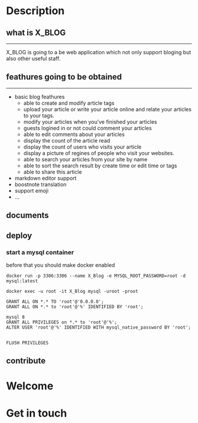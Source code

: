 # Description

## what is X_BLOG
----------
X_BLOG is going to a be web application which not only support bloging but also
other useful staff.

## feathures going to be obtained
----------
* basic blog feathures
  * able to create and modify article tags
  * upload your article or write your article online and relate your articles
    to your tags.
  * modify your articles when you've finished your articles
  * guests logined in or not could comment your articles
  * able to edit comments about your articles
  * display the count of the article read
  * display the count of users who visits your article
  * display a picture of regines of people who visit your websites.
  * able to search your articles from your site by name
  * able to sort the search result by create time or edit time or tags
  * able to share this article
* markdown editor support
* boostnote translation
* support emoji
* ...

## documents

## deploy
### start a mysql container
before that you should make docker enabled
```shell
docker run -p 3306:3306 --name X_Blog -e MYSQL_ROOT_PASSWORD=root -d mysql:latest

docker exec -u root -it X_Blog mysql -uroot -proot

GRANT ALL ON *.* TO 'root'@'0.0.0.0';
GRANT ALL ON *.* to 'root'@'%' IDENTIFIED BY 'root'; 

mysql 8
GRANT ALL PRIVILEGES on *.* to 'root'@'%';
ALTER USER 'root'@'%' IDENTIFIED WITH mysql_native_password BY 'root';


FLUSH PRIVILEGES
```
## contribute

# Welcome

# Get in touch
